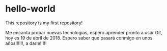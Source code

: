 # hello-world
This repository is my first repository!

Me encanta probar nuevas tecnologías, espero aprender pronto a usar Git, hoy es 19 de abril de 2018. Espero saber que pasará conmigo en unos años!!!!!!, a darle!!!!!
